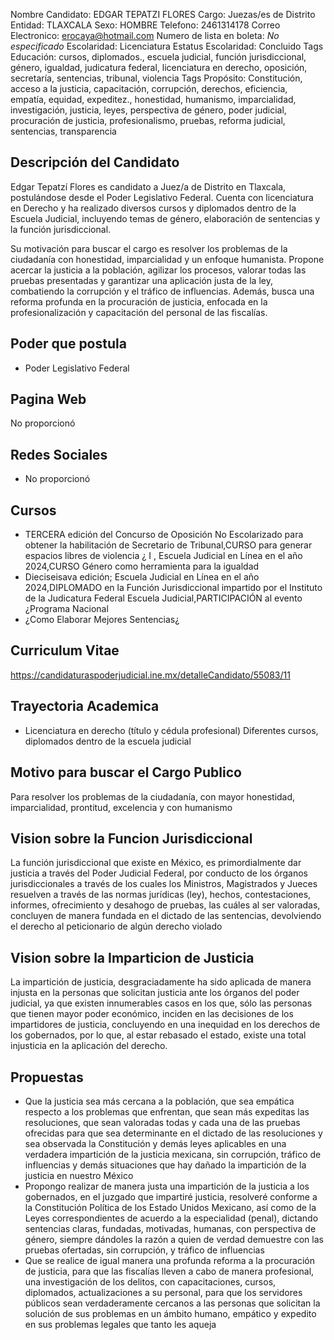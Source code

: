 Nombre Candidato: EDGAR TEPATZI FLORES
Cargo: Juezas/es de Distrito
Entidad: TLAXCALA
Sexo: HOMBRE
Telefono: 2461314178
Correo Electronico: erocaya@hotmail.com
Numero de lista en boleta: *No especificado*
Escolaridad: Licenciatura
Estatus Escolaridad: Concluido
Tags Educación: cursos, diplomados., escuela judicial, función jurisdiccional, género, igualdad, judicatura federal, licenciatura en derecho, oposición, secretaría, sentencias, tribunal, violencia
Tags Propósito: Constitución, acceso a la justicia, capacitación, corrupción, derechos, eficiencia, empatía, equidad, expeditez., honestidad, humanismo, imparcialidad, investigación, justicia, leyes, perspectiva de género, poder judicial, procuración de justicia, profesionalismo, pruebas, reforma judicial, sentencias, transparencia


## Descripción del Candidato 

Edgar Tepatzí Flores es candidato a Juez/a de Distrito en Tlaxcala, postulándose desde el Poder Legislativo Federal. Cuenta con licenciatura en Derecho y ha realizado diversos cursos y diplomados dentro de la Escuela Judicial, incluyendo temas de género, elaboración de sentencias y la función jurisdiccional.

Su motivación para buscar el cargo es resolver los problemas de la ciudadanía con honestidad, imparcialidad y un enfoque humanista.  Propone acercar la justicia a la población, agilizar los procesos, valorar todas las pruebas presentadas y garantizar una aplicación justa de la ley, combatiendo la corrupción y el tráfico de influencias. Además, busca una reforma profunda en la procuración de justicia, enfocada en la profesionalización y capacitación del personal de las fiscalías.


## Poder que postula

- Poder Legislativo Federal


## Pagina Web

No proporcionó


## Redes Sociales

- No proporcionó


## Cursos

- TERCERA edición del Concurso de Oposición No Escolarizado para obtener la habilitación de Secretario de Tribunal,CURSO para generar espacios libres de violencia ¿ I , Escuela Judicial en Línea en el año 2024,CURSO Género como herramienta para la igualdad
- Dieciseisava edición; Escuela Judicial en Línea en el año 2024,DIPLOMADO en la Función Jurisdiccional impartido por el Instituto de la Judicatura Federal Escuela Judicial,PARTICIPACIÓN al evento ¿Programa Nacional
- ¿Como Elaborar Mejores Sentencias¿


## Curriculum Vitae

https://candidaturaspoderjudicial.ine.mx/detalleCandidato/55083/11


## Trayectoria Academica

- Licenciatura en derecho (título y cédula profesional) Diferentes cursos, diplomados dentro de la escuela judicial


## Motivo para buscar el Cargo Publico

Para resolver los problemas de la ciudadanía, con mayor honestidad, imparcialidad, prontitud, excelencia y con humanismo


## Vision sobre la Funcion Jurisdiccional

La función jurisdiccional que existe en México, es primordialmente dar justicia a través del Poder Judicial Federal, por conducto de los órganos jurisdiccionales a través de los cuales los Ministros, Magistrados y Jueces resuelven a través de las normas jurídicas (ley), hechos, contestaciones, informes, ofrecimiento y desahogo de pruebas, las cuáles al ser valoradas, concluyen de manera fundada en el dictado de las sentencias, devolviendo el derecho al peticionario de algún derecho violado


## Vision sobre la Imparticion de Justicia

La impartición de justicia, desgraciadamente ha sido aplicada de manera injusta en la personas que solicitan justicia ante los órganos del poder judicial, ya que existen innumerables casos en los que, sólo las personas que tienen mayor poder económico, inciden en las decisiones de los impartidores de justicia, concluyendo en una inequidad en los derechos de los gobernados, por lo que, al estar rebasado el estado, existe una total injusticia en la aplicación del derecho.


## Propuestas

- Que la justicia sea más cercana a la población, que sea empática respecto a los problemas que enfrentan, que sean más expeditas las resoluciones, que sean valoradas todas y cada una de las pruebas ofrecidas para que sea determinante en el dictado de las resoluciones y sea observada la Constitución y demás leyes aplicables en una verdadera impartición de la justicia mexicana, sin corrupción, tráfico de influencias y demás situaciones que hay dañado la impartición de la justicia en nuestro México
- Propongo realizar de manera justa una impartición de la justicia a los gobernados, en el juzgado que impartiré justicia, resolveré conforme a la Constitución Política de los Estado Unidos Mexicano, así como de la Leyes correspondientes de acuerdo a la especialidad (penal), dictando sentencias claras, fundadas, motivadas, humanas, con perspectiva de género, siempre dándoles la razón a quien de verdad demuestre con las pruebas ofertadas, sin corrupción, y tráfico de influencias
- Que se realice de igual manera una profunda reforma a la procuración de justicia, para que las fiscalías lleven a cabo de manera profesional, una investigación de los delitos, con capacitaciones, cursos, diplomados, actualizaciones a su personal, para que los servidores públicos sean verdaderamente cercanos a las personas que solicitan la solución de sus problemas en un ámbito humano, empático y expedito en sus problemas legales que tanto les aqueja

